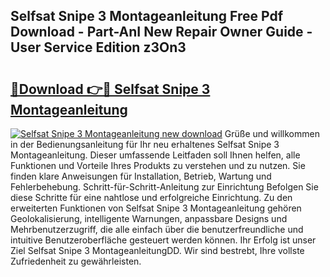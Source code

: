 ## Selfsat Snipe 3 Montageanleitung Free Pdf Download - Part-AnI New Repair Owner Guide - User Service Edition z3On3

# <h2><a href="http://df8xi6.blite.top/?on=Selfsat+Snipe+3+Montageanleitung">🔗Download 👉🔴 Selfsat Snipe 3 Montageanleitung</a></h2>

[![Selfsat Snipe 3 Montageanleitung new download](https://i.imgur.com/lujVjoI.png)](http://df8xi6.blite.top/?on=Selfsat+Snipe+3+Montageanleitung)
Grüße und willkommen in der Bedienungsanleitung für Ihr neu erhaltenes Selfsat Snipe 3 Montageanleitung. Dieser umfassende Leitfaden soll Ihnen helfen, alle Funktionen und Vorteile Ihres Produkts zu verstehen und zu nutzen. Sie finden klare Anweisungen für Installation, Betrieb, Wartung und Fehlerbehebung. Schritt-für-Schritt-Anleitung zur Einrichtung Befolgen Sie diese Schritte für eine nahtlose und erfolgreiche Einrichtung. Zu den erweiterten Funktionen von Selfsat Snipe 3 Montageanleitung gehören Geolokalisierung, intelligente Warnungen, anpassbare Designs und Mehrbenutzerzugriff, die alle einfach über die benutzerfreundliche und intuitive Benutzeroberfläche gesteuert werden können. Ihr Erfolg ist unser Ziel Selfsat Snipe 3 MontageanleitungDD. Wir sind bestrebt, Ihre vollste Zufriedenheit zu gewährleisten.

